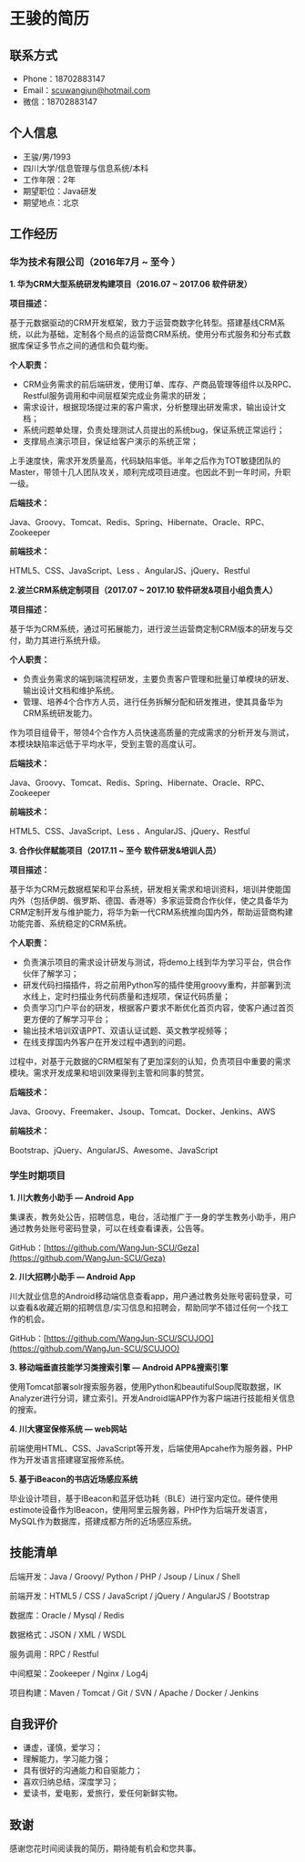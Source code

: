 # 王骏的简历

## 联系方式

* Phone：18702883147
* Email：scuwangjun@hotmail.com
* 微信：18702883147

## 个人信息 

* 王骏/男/1993
* 四川大学/信息管理与信息系统/本科
* 工作年限：2年
* 期望职位：Java研发
* 期望地点：北京


## 工作经历

### 华为技术有限公司（2016年7月 ~ 至今 ）

**1. 华为CRM大型系统研发构建项目（2016.07 ~ 2017.06  软件研发）**

**项目描述：**

基于元数据驱动的CRM开发框架，致力于运营商数字化转型。搭建基线CRM系统，以此为基础，定制各个局点的运营商CRM系统。使用分布式服务和分布式数据库保证多节点之间的通信和负载均衡。

**个人职责：**

- CRM业务需求的前后端研发，使用订单、库存、产商品管理等组件以及RPC、Restful服务调用和中间层框架完成业务需求的研发；
- 需求设计，根据现场提过来的客户需求，分析整理出研发需求，输出设计文档；
- 系统问题单处理，负责处理测试人员提出的系统bug，保证系统正常运行；
- 支撑局点演示项目，保证给客户演示的系统正常；

上手速度快，需求开发质量高，代码缺陷率低。半年之后作为TOT敏捷团队的Master，带领十几人团队攻关，顺利完成项目进度。也因此不到一年时间，升职一级。

**后端技术：**

Java、Groovy、Tomcat、Redis、Spring、Hibernate、Oracle、RPC、Zookeeper

**前端技术：**

HTML5、CSS、JavaScript、Less 、AngularJS、jQuery、Restful

**2.波兰CRM系统定制项目（2017.07 ~ 2017.10  软件研发&项目小组负责人）**

**项目描述：**

基于华为CRM系统，通过可拓展能力，进行波兰运营商定制CRM版本的研发与交付，助力其进行系统升级。

**个人职责：**

- 负责业务需求的端到端流程研发，主要负责客户管理和批量订单模块的研发、输出设计文档和维护系统。
- 管理、培养4个合作方人员，进行任务拆解分配和研发推进，使其具备华为CRM系统研发能力。

作为项目组骨干，带领4个合作方人员快速高质量的完成需求的分析开发与测试，本模块缺陷率远低于平均水平，受到主管的高度认可。

**后端技术：**

Java、Groovy、Tomcat、Redis、Spring、Hibernate、Oracle、RPC、Zookeeper

**前端技术：**

HTML5、CSS、JavaScript、Less 、AngularJS、jQuery、Restful

**3. 合作伙伴赋能项目（2017.11 ~ 至今  软件研发&培训人员）**

**项目描述：**

基于华为CRM元数据框架和平台系统，研发相关需求和培训资料，培训并使能国内外（包括伊朗、俄罗斯、德国、香港等）多家运营商合作伙伴，使之具备华为CRM定制开发与维护能力，将华为新一代CRM系统推向国内外，帮助运营商构建功能完善、系统稳定的CRM系统。

**个人职责：**

- 负责演示项目的需求设计研发与测试，将demo上线到华为学习平台，供合作伙伴了解学习；
- 研发代码扫描插件，将之前用Python写的插件使用groovy重构，并部署到流水线上，定时扫描业务代码质量和违规项，保证代码质量；
- 负责学习门户平台的研发，根据客户要求不断优化首页内容，使客户通过首页更方便的了解学习平台；
- 输出技术培训双语PPT、双语认证试题、英文教学视频等；
- 在线支撑国内外客户在开发过程中遇到的问题。

过程中，对基于元数据的CRM框架有了更加深刻的认知，负责项目中重要的需求模块。需求开发成果和培训效果得到主管和同事的赞赏。

**后端技术：**

Java、Groovy、Freemaker、Jsoup、Tomcat、Docker、Jenkins、AWS

**前端技术：**

Bootstrap、jQuery、AngularJS、Awesome、JavaScript

### 学生时期项目

**1. 川大教务小助手 — Android App**

集课表，教务处公告，招聘信息，电台，活动推广于一身的学生教务小助手，用户通过教务处账号密码登录，可以在线查看课表，公告等。

GitHub：[https://github.com/WangJun-SCU/Geza](https://github.com/WangJun-SCU/Geza)

**2.  川大招聘小助手 — Android App**

川大就业信息的Android移动端信息查看app，用户通过教务处账号密码登录，可以查看&收藏近期的招聘信息/实习信息和招聘会，帮助同学不错过任何一个找工作的机会。

GitHub：[https://github.com/WangJun-SCU/SCUJOO](https://github.com/WangJun-SCU/SCUJOO)

**3. 移动端垂直技能学习类搜索引擎 — Android APP&搜索引擎**

使用Tomcat部署solr搜索服务器，使用Python和beautifulSoup爬取数据，IK Analyzer进行分词，建立索引。开发Android端APP作为客户端进行技能相关信息的搜索。

**4. 川大寝室保修系统 — web网站**

前端使用HTML、CSS、JavaScript等开发，后端使用Apcahe作为服务器，PHP作为开发语言搭建寝室报修系统。

**5. 基于iBeacon的书店近场感应系统**

毕业设计项目，基于IBeacon和蓝牙低功耗（BLE）进行室内定位。硬件使用estimote设备作为IBeacon，使用阿里云服务器，PHP作为后端开发语言，MySQL作为数据库，搭建成都方所的近场感应系统。

## 技能清单

后端开发：Java / Groovy/ Python / PHP / Jsoup / Linux / Shell

前端开发：HTML5 / CSS / JavaScript / jQuery / AngularJS / Bootstrap

数据库：Oracle / Mysql / Redis

数据格式：JSON / XML / WSDL

服务调用：RPC / Restful

中间框架：Zookeeper / Nginx / Log4j

项目构建：Maven / Tomcat / Git / SVN / Apache / Docker / Jenkins

## 自我评价

* 谦虚，谨慎，爱学习；
* 理解能力，学习能力强；
* 具有很好的沟通能力和自驱能力；
* 喜欢归纳总结，深度学习；
* 爱读书，爱电影，爱旅行，爱任何新鲜实物。

## 致谢

感谢您花时间阅读我的简历，期待能有机会和您共事。

